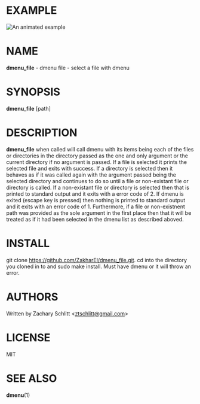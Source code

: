 # EXAMPLE
![An animated example](example.gif)

# NAME

**dmenu_file** - dmenu file - select a file with dmenu

# SYNOPSIS

**dmenu_file** [path]

# DESCRIPTION

**dmenu_file** when called will call dmenu with its items being each of the files or directories in the directory passed as the one and only argument or the current directory if no argument is passed. If a file is selected it prints the selected file and exits with success. If a directory is selected then it behaves as if it was called again with the argument passed being the selected directory and continues to do so until a file or non-existant file or directory is called. If a non-existant file or directory is selected then that is printed to standard output and it exits with a error code of 2. If dmenu is exited (escape key is pressed) then nothing is printed to standard output and it exits with an error code of 1. Furthermore, if a file or non-existnent path was provided as the sole argument in the first place then that it will be treated as if it had been selected in the dmenu list as described aboved.

# INSTALL
git clone https://github.com/ZakharEl/dmenu_file.git. cd into the directory you cloned in to and sudo make install. Must have dmenu or it will throw an error.

# AUTHORS

Written by Zachary Schlitt \<ztschlitt@gmail.com\>

# LICENSE

MIT

# SEE ALSO

**dmenu**(1)
